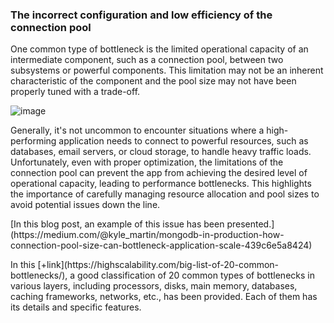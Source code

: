 <h3> The incorrect configuration and low efficiency of the connection pool </h3>
<p>
  One common type of bottleneck is the limited operational capacity of an intermediate component, such as a connection pool, between two subsystems or powerful components. This limitation may not be an inherent characteristic of the component and the pool size may not have been properly tuned with a trade-off.
</p>


![image](https://github.com/MaysamPx/performance-obstacles-in-software-systems/assets/13215181/420b7fbe-60b9-434e-8633-c53f3bd16eb1)


<p>
Generally, it's not uncommon to encounter situations where a high-performing application needs to connect to powerful resources, such as databases, email servers, or cloud storage, to handle heavy traffic loads. Unfortunately, even with proper optimization, the limitations of the connection pool can prevent the app from achieving the desired level of operational capacity, leading to performance bottlenecks. This highlights the importance of carefully managing resource allocation and pool sizes to avoid potential issues down the line.
</p>
[In this blog post, an example of this issue has been presented.](https://medium.com/@kyle_martin/mongodb-in-production-how-connection-pool-size-can-bottleneck-application-scale-439c6e5a8424)
<p>
  In this [+link](https://highscalability.com/big-list-of-20-common-bottlenecks/), a good classification of 20 common types of bottlenecks in various layers, including processors, disks, main memory, databases, caching frameworks, networks, etc., has been provided. Each of them has its details and specific features.
</p>
